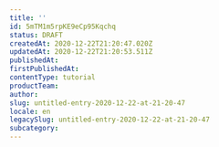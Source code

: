 ```yaml
---
title: ''
id: 5mTM1m5rpKE9eCp95Kqchq
status: DRAFT
createdAt: 2020-12-22T21:20:47.020Z
updatedAt: 2020-12-22T21:20:53.511Z
publishedAt: 
firstPublishedAt: 
contentType: tutorial
productTeam: 
author: 
slug: untitled-entry-2020-12-22-at-21-20-47
locale: en
legacySlug: untitled-entry-2020-12-22-at-21-20-47
subcategory: 
---
```



